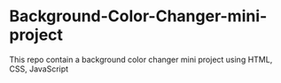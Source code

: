 # Background-Color-Changer-mini-project
This repo contain a background color changer mini project using HTML, CSS, JavaScript
